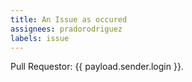 ```yaml
---
title: An Issue as occured
assignees: pradorodriguez
labels: issue
---
```

Pull Requestor: {{ payload.sender.login }}.
